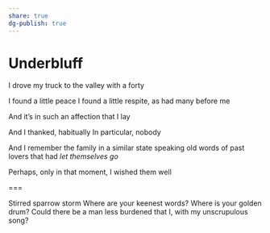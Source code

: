 ```yaml
---
share: true
dg-publish: true
---
```

# Underbluff
I drove my truck to the valley with a forty

I found a little peace
I found a little respite,
as had many before me

And it’s in such an affection
that I lay

And I thanked,
habitually
In particular,
nobody

And I remember the family
in a similar state
speaking old words of past lovers
that had *let themselves go*

Perhaps, only in that moment,
I wished them well

===

Stirred sparrow storm
Where are your keenest words?
Where is your golden drum?
Could there be a man less burdened that I,
with my unscrupulous song?
